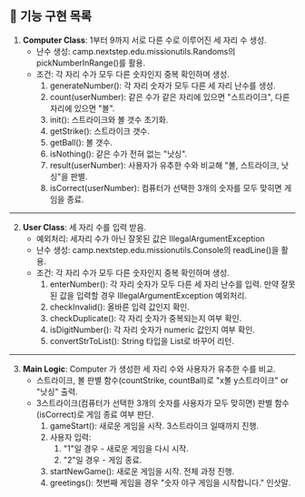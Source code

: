 ## 🚀 기능 구현 목록

1. **Computer Class**: 1부터 9까지 서로 다른 수로 이루어진 세 자리 수 생성.
    - 난수 생성: camp.nextstep.edu.missionutils.Randoms의 pickNumberInRange()를 활용.
    - 조건: 각 자리 수가 모두 다른 숫자인지 중복 확인하며 생성.
        1. generateNumber(): 각 자리 숫자가 모두 다른 세 자리 난수를 생성.
        2. count(userNumber): 같은 수가 같은 자리에 있으면 "스트라이크", 다른 자리에 있으면 "볼".
        3. init(): 스트라이크와 볼 갯수 초기화.
        4. getStrike(): 스트라이크 갯수.
        5. getBall(): 볼 갯수.
        6. isNothing(): 같은 수가 전혀 없는 "낫싱".
        7. result(userNumber): 사용자가 유추한 수와 비교해 "볼, 스트라이크, 낫싱"을 판별.
        8. isCorrect(userNumber): 컴퓨터가 선택한 3개의 숫자를 모두 맞히면 게임을 종료.
---
2. **User Class**: 세 자리 수를 입력 받음.
    - 예외처리: 세자리 수가 아닌 잘못된 값은 IllegalArgumentException
    - 난수 생성: camp.nextstep.edu.missionutils.Console의 readLine()을 활용.
    - 조건: 각 자리 수가 모두 다른 숫자인지 중복 확인하며 생성.
        1. enterNumber(): 각 자리 숫자가 모두 다른 세 자리 난수를 입력. 만약 잘못된 값을 입력할 경우 IllegalArgumentException 예외처리.
        2. checkInvalid(): 올바른 입력 값인지 확인.
        3. checkDuplicate(): 각 자리 숫자가 중복되는지 여부 확인.
        4. isDigitNumber(): 각 자리 숫자가 numeric 값인지 여부 확인.
        5. convertStrToList(): String 타입을 List로 바꾸어 리턴.
---
3. **Main Logic**: Computer 가 생성한 세 자리 수와 사용자가 유추한 수를 비교.
    - 스트라이크, 볼 판별 함수(countStrike, countBall)로 "x볼 y스트라이크" or "낫싱" 출력.
    - 3스트라이크(컴퓨터가 선택한 3개의 숫자를 사용자가 모두 맞히면) 판별 함수(isCorrect)로 게임 종료 여부 판단.
        1. gameStart(): 새로운 게임을 시작. 3스트라이크 일때까지 진행.
        2. 사용자 입력:
            1. "1"일 경우 - 새로운 게임을 다시 시작.
            2. "2"일 경우 - 게임 종료.
        3. startNewGame(): 새로운 게임을 시작. 전체 과정 진행.
        4. greetings(): 첫번째 게임을 경우 "숫자 야구 게임을 시작합니다." 인삿말.